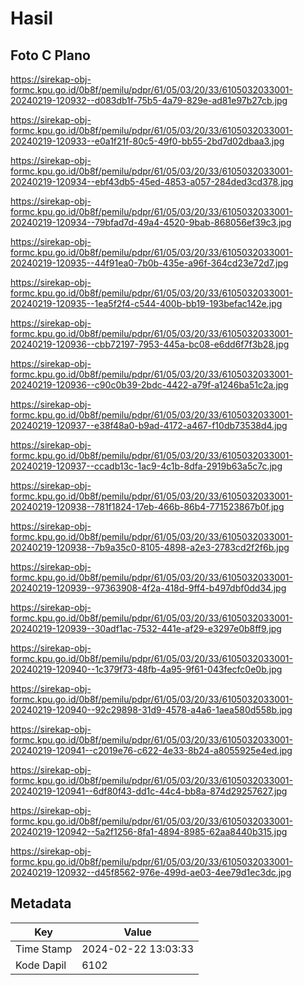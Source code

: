 # Hasil

## Foto C Plano

https://sirekap-obj-formc.kpu.go.id/0b8f/pemilu/pdpr/61/05/03/20/33/6105032033001-20240219-120932--d083db1f-75b5-4a79-829e-ad81e97b27cb.jpg

https://sirekap-obj-formc.kpu.go.id/0b8f/pemilu/pdpr/61/05/03/20/33/6105032033001-20240219-120933--e0a1f21f-80c5-49f0-bb55-2bd7d02dbaa3.jpg

https://sirekap-obj-formc.kpu.go.id/0b8f/pemilu/pdpr/61/05/03/20/33/6105032033001-20240219-120934--ebf43db5-45ed-4853-a057-284ded3cd378.jpg

https://sirekap-obj-formc.kpu.go.id/0b8f/pemilu/pdpr/61/05/03/20/33/6105032033001-20240219-120934--79bfad7d-49a4-4520-9bab-868056ef39c3.jpg

https://sirekap-obj-formc.kpu.go.id/0b8f/pemilu/pdpr/61/05/03/20/33/6105032033001-20240219-120935--44f91ea0-7b0b-435e-a96f-364cd23e72d7.jpg

https://sirekap-obj-formc.kpu.go.id/0b8f/pemilu/pdpr/61/05/03/20/33/6105032033001-20240219-120935--1ea5f2f4-c544-400b-bb19-193befac142e.jpg

https://sirekap-obj-formc.kpu.go.id/0b8f/pemilu/pdpr/61/05/03/20/33/6105032033001-20240219-120936--cbb72197-7953-445a-bc08-e6dd6f7f3b28.jpg

https://sirekap-obj-formc.kpu.go.id/0b8f/pemilu/pdpr/61/05/03/20/33/6105032033001-20240219-120936--c90c0b39-2bdc-4422-a79f-a1246ba51c2a.jpg

https://sirekap-obj-formc.kpu.go.id/0b8f/pemilu/pdpr/61/05/03/20/33/6105032033001-20240219-120937--e38f48a0-b9ad-4172-a467-f10db73538d4.jpg

https://sirekap-obj-formc.kpu.go.id/0b8f/pemilu/pdpr/61/05/03/20/33/6105032033001-20240219-120937--ccadb13c-1ac9-4c1b-8dfa-2919b63a5c7c.jpg

https://sirekap-obj-formc.kpu.go.id/0b8f/pemilu/pdpr/61/05/03/20/33/6105032033001-20240219-120938--781f1824-17eb-466b-86b4-771523867b0f.jpg

https://sirekap-obj-formc.kpu.go.id/0b8f/pemilu/pdpr/61/05/03/20/33/6105032033001-20240219-120938--7b9a35c0-8105-4898-a2e3-2783cd2f2f6b.jpg

https://sirekap-obj-formc.kpu.go.id/0b8f/pemilu/pdpr/61/05/03/20/33/6105032033001-20240219-120939--97363908-4f2a-418d-9ff4-b497dbf0dd34.jpg

https://sirekap-obj-formc.kpu.go.id/0b8f/pemilu/pdpr/61/05/03/20/33/6105032033001-20240219-120939--30adf1ac-7532-441e-af29-e3297e0b8ff9.jpg

https://sirekap-obj-formc.kpu.go.id/0b8f/pemilu/pdpr/61/05/03/20/33/6105032033001-20240219-120940--1c379f73-48fb-4a95-9f61-043fecfc0e0b.jpg

https://sirekap-obj-formc.kpu.go.id/0b8f/pemilu/pdpr/61/05/03/20/33/6105032033001-20240219-120940--92c29898-31d9-4578-a4a6-1aea580d558b.jpg

https://sirekap-obj-formc.kpu.go.id/0b8f/pemilu/pdpr/61/05/03/20/33/6105032033001-20240219-120941--c2019e76-c622-4e33-8b24-a8055925e4ed.jpg

https://sirekap-obj-formc.kpu.go.id/0b8f/pemilu/pdpr/61/05/03/20/33/6105032033001-20240219-120941--6df80f43-dd1c-44c4-bb8a-874d29257627.jpg

https://sirekap-obj-formc.kpu.go.id/0b8f/pemilu/pdpr/61/05/03/20/33/6105032033001-20240219-120942--5a2f1256-8fa1-4894-8985-62aa8440b315.jpg

https://sirekap-obj-formc.kpu.go.id/0b8f/pemilu/pdpr/61/05/03/20/33/6105032033001-20240219-120932--d45f8562-976e-499d-ae03-4ee79d1ec3dc.jpg


## Metadata

| Key        | Value               |
| ---------- | ------------------- |
| Time Stamp | 2024-02-22 13:03:33 |
| Kode Dapil | 6102                |




